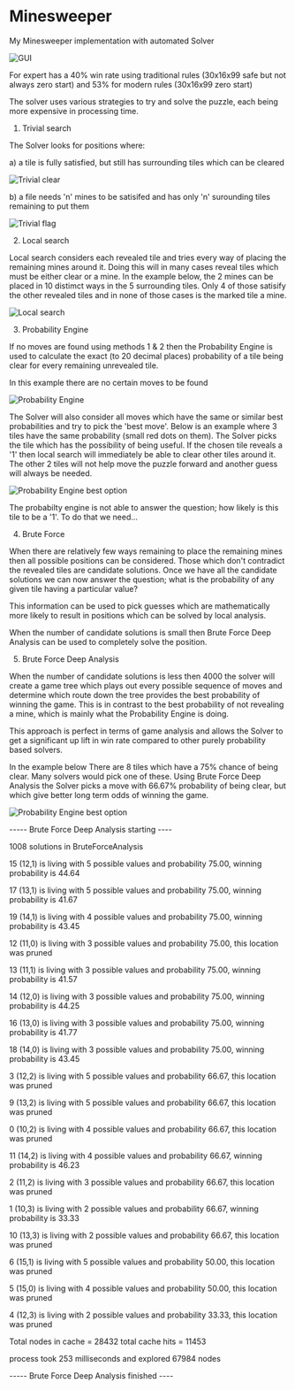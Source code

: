 # Minesweeper
My Minesweeper implementation with automated Solver

![GUI](https://github.com/DavidNHill/Minesweeper/blob/master/Images/ReadMe/GUI.JPG)

For expert has a 40% win rate using traditional rules (30x16x99 safe but not always zero start) and 53% for modern rules (30x16x99 zero start)

The solver uses various strategies to try and solve the puzzle, each being more expensive in processing time.

1) Trivial search

The Solver looks for positions where:

a) a tile is fully satisfied, but still has surrounding tiles which can be cleared

![Trivial clear](https://github.com/DavidNHill/Minesweeper/blob/master/Images/ReadMe/Trivial_analysis2.jpg)

b) a file needs 'n' mines to be satisifed and has only 'n' surounding tiles remaining to put them

![Trivial flag](https://github.com/DavidNHill/Minesweeper/blob/master/Images/ReadMe/Trivial_analysis1.JPG)


2) Local search

Local search considers each revealed tile and tries every way of placing the remaining mines around it. Doing this will in many cases reveal tiles which must be either clear or a mine. In the example below, the 2 mines can be placed in 10 distimct ways in the 5 surrounding tiles. Only 4 of those satisify the other revealed tiles and in none of those cases is the marked tile a mine.

![Local search](https://github.com/DavidNHill/Minesweeper/blob/master/Images/ReadMe/Local_analysis1.JPG)

3) Probability Engine

If no moves are found using methods 1 & 2 then the Probability Engine is used to calculate the exact (to 20 decimal places) probability of a tile being clear for every remaining unrevealed tile.

In this example there are no certain moves to be found

![Probability Engine](https://github.com/DavidNHill/Minesweeper/blob/master/Images/ReadMe/Probability_engine1.JPG)


The Solver will also consider all moves which have the same or similar best probabilities and try to pick the 'best move'. Below is an example where 3 tiles have the same probability (small red dots on them). The Solver picks the tile which has the possibility of being useful. If the chosen tile reveals a '1' then local search will immediately be able to clear other tiles around it. The other 2 tiles will not help move the puzzle forward and another guess will always be needed.  

![Probability Engine best option](https://github.com/DavidNHill/Minesweeper/blob/master/Images/ReadMe/Probability_engine2.JPG)

The probabilty engine is not able to answer the question; how likely is this tile to be a '1'. To do that we need...

4) Brute Force

When there are relatively few ways remaining to place the remaining mines then all possible positions can be considered. Those which don't contradict the revealed tiles are candidate solutions. Once we have all the candidate solutions we can now answer the question; what is the probability of any given tile having a particular value?

This information can be used to pick guesses which are mathematically more likely to result in positions which can be solved by local analysis.

When the number of candidate solutions is small then Brute Force Deep Analysis can be used to completely solve the position.

5) Brute Force Deep Analysis

When the number of candidate solutions is less then 4000 the solver will create a game tree which plays out every possible sequence of moves and determine which route down the tree provides the best probability of winning the game. This is in contrast to the best probability of not revealing a mine, which is mainly what the Probability Engine is doing.

This approach is perfect in terms of game analysis and allows the Solver to get a significant up lift in win rate compared to other purely probability based solvers.

In the example below There are 8 tiles which have a 75% chance of being clear. Many solvers would pick one of these. Using Brute Force Deep Analysis the Solver picks a move with 66.67% probability of being clear, but which give better long term odds of winning the game. 

![Probability Engine best option](https://github.com/DavidNHill/Minesweeper/blob/master/Images/ReadMe/BruteForce_deep_analysis1.JPG)

----- Brute Force Deep Analysis starting ----

1008 solutions in BruteForceAnalysis

15 (12,1) is living with 5 possible values and probability 75.00, winning probability is 44.64

17 (13,1) is living with 5 possible values and probability 75.00, winning probability is 41.67

19 (14,1) is living with 4 possible values and probability 75.00, winning probability is 43.45

12 (11,0) is living with 3 possible values and probability 75.00, this location was pruned

13 (11,1) is living with 3 possible values and probability 75.00, winning probability is 41.57

14 (12,0) is living with 3 possible values and probability 75.00, winning probability is 44.25

16 (13,0) is living with 3 possible values and probability 75.00, winning probability is 41.77

18 (14,0) is living with 3 possible values and probability 75.00, winning probability is 43.45

3 (12,2) is living with 5 possible values and probability 66.67, this location was pruned

9 (13,2) is living with 5 possible values and probability 66.67, this location was pruned

0 (10,2) is living with 4 possible values and probability 66.67, this location was pruned

11 (14,2) is living with 4 possible values and probability 66.67, winning probability is 46.23

2 (11,2) is living with 3 possible values and probability 66.67, this location was pruned

1 (10,3) is living with 2 possible values and probability 66.67, winning probability is 33.33

10 (13,3) is living with 2 possible values and probability 66.67, this location was pruned

6 (15,1) is living with 5 possible values and probability 50.00, this location was pruned

5 (15,0) is living with 4 possible values and probability 50.00, this location was pruned

4 (12,3) is living with 2 possible values and probability 33.33, this location was pruned

Total nodes in cache = 28432 total cache hits = 11453

process took 253 milliseconds and explored 67984 nodes

----- Brute Force Deep Analysis finished ----

